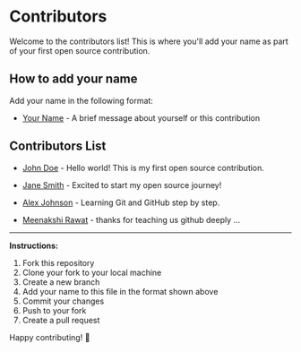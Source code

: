 # Contributors

Welcome to the contributors list! This is where you'll add your name as part of your first open source contribution.

## How to add your name

Add your name in the following format:
- [Your Name](https://github.com/your-github-username) - A brief message about yourself or this contribution

## Contributors List

- [John Doe](https://github.com/johndoe) - Hello world! This is my first open source contribution.
- [Jane Smith](https://github.com/janesmith) - Excited to start my open source journey!
- [Alex Johnson](https://github.com/alexjohnson) - Learning Git and GitHub step by step.

- [Meenakshi Rawat](https://github.com/meenakshiraw) - thanks for teaching us github deeply ...

<!-- Add your name above this line -->

---

**Instructions:**
1. Fork this repository
2. Clone your fork to your local machine
3. Create a new branch
4. Add your name to this file in the format shown above
5. Commit your changes
6. Push to your fork
7. Create a pull request

Happy contributing! 🎉
